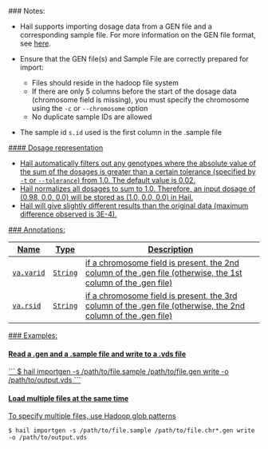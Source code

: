 <div class="cmdhead"></div>

<div class="description"></div>

<div class="synopsis"></div>

<div class="options"></div>

<div class="cmdsubsection">
### Notes:

 - Hail supports importing dosage data from a GEN file and a corresponding sample file. For more information on the GEN file format, see [here](http://www.stats.ox.ac.uk/%7Emarchini/software/gwas/file_format.html#mozTocId40300).

 - Ensure that the GEN file(s) and Sample File are correctly prepared for import:
    - Files should reside in the hadoop file system
    - If there are only 5 columns before the start of the dosage data (chromosome field is missing), you must specify the chromosome using the `-c` or `--chromosome` option
    - No duplicate sample IDs are allowed
 
 - The sample id `s.id` used is the first column in the .sample file
 
<a href="dosagefilters">#### Dosage representation
 - Hail automatically filters out any genotypes where the absolute value of the sum of the dosages is greater than a certain tolerance (specified by `-t` or `--tolerance`) from 1.0. The default value is 0.02.
 - Hail normalizes all dosages to sum to 1.0. Therefore, an input dosage of (0.98, 0.0, 0.0) will be stored as (1.0, 0.0, 0.0) in Hail.
 - Hail will give slightly different results than the original data (maximum difference observed is 3E-4). 
</div>

<div class="cmdsubsection">
### Annotations:

Name | Type | Description
--- | :-: | ---
`va.varid` |   `String` | if a chromosome field is present, the 2nd column of the .gen file (otherwise, the 1st column of the .gen file)
`va.rsid`  |   `String` | if a chromosome field is present, the 3rd column of the .gen file (otherwise, the 2nd column of the .gen file)

</div>

<div class="cmdsubsection">
### Examples:

<h4 class="example">Read a .gen and a .sample file and write to a .vds file</h4>
``` 
$ hail importgen -s /path/to/file.sample /path/to/file.gen write -o /path/to/output.vds
```
  
<h4 class="example">Load multiple files at the same time</h4>

To specify multiple files, use [Hadoop glob patterns](#hadoopglob)
``` 
$ hail importgen -s /path/to/file.sample /path/to/file.chr*.gen write -o /path/to/output.vds
```
</div>